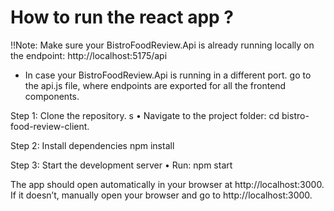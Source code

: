 # How to run the react app ?

!!Note: Make sure your BistroFoodReview.Api is already running locally on the endpoint: http://localhost:5175/api

- In case your BistroFoodReview.Api is running in a different port. go to the api.js file, where endpoints are exported for all the frontend components.

Step 1: Clone the repository.
s
• Navigate to the project folder:
cd bistro-food-review-client.

Step 2: Install dependencies
npm install

Step 3: Start the development server
• Run:
npm start

The app should open automatically in your browser at http://localhost:3000.
If it doesn’t, manually open your browser and go to http://localhost:3000.
